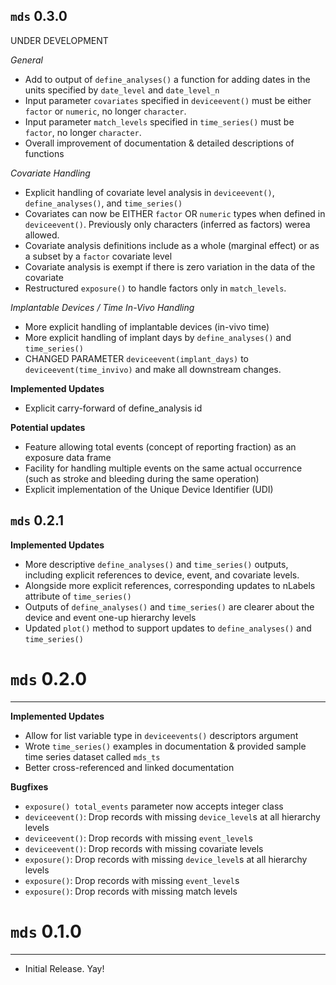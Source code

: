`mds` 0.3.0
---------------------------------------
UNDER DEVELOPMENT

*General*
- Add to output of `define_analyses()` a function for adding dates in the units specified by `date_level` and `date_level_n`
- Input parameter `covariates` specified in `deviceevent()` must be either `factor` or `numeric`, no longer `character`.
- Input parameter `match_levels` specified in `time_series()` must be `factor`, no longer `character`.
- Overall improvement of documentation & detailed descriptions of functions

*Covariate Handling*
- Explicit handling of covariate level analysis in `deviceevent()`, `define_analyses()`, and `time_series()`
- Covariates can now be EITHER `factor` OR `numeric` types when defined in `deviceevent()`. Previously only characters (inferred as factors) werea allowed.
- Covariate analysis definitions include as a whole (marginal effect) or as a subset by a `factor` covariate level
- Covariate analysis is exempt if there is zero variation in the data of the covariate
- Restructured `exposure()` to handle factors only in `match_levels`.

*Implantable Devices / Time In-Vivo Handling*
- More explicit handling of implantable devices (in-vivo time)
- More explicit handling of implant days by `define_analyses()` and `time_series()`
- CHANGED PARAMETER `deviceevent(implant_days)` to `deviceevent(time_invivo)` and make all downstream changes.

**Implemented Updates**

- Explicit carry-forward of define_analysis id

**Potential updates**

- Feature allowing total events (concept of reporting fraction) as an exposure data frame
- Facility for handling multiple events on the same actual occurrence (such as stroke and bleeding during the same operation)
- Explicit implementation of the Unique Device Identifier (UDI)

`mds` 0.2.1
---------------------------------------

**Implemented Updates**

- More descriptive `define_analyses()` and `time_series()` outputs, including explicit references to device, event, and covariate levels.
- Alongside more explicit references, corresponding updates to nLabels attribute of `time_series()`
- Outputs of `define_analyses()` and `time_series()` are clearer about the device and event one-up hierarchy levels
- Updated `plot()` method to support updates to `define_analyses()` and `time_series()`

# `mds` 0.2.0
---------------------------------------

**Implemented Updates**

- Allow for list variable type in `deviceevents()` descriptors argument
- Wrote `time_series()` examples in documentation & provided sample time series dataset called `mds_ts`
- Better cross-referenced and linked documentation

**Bugfixes**

- `exposure() total_events` parameter now accepts integer class
- `deviceevent()`: Drop records with missing `device_level`s at all hierarchy levels
- `deviceevent()`: Drop records with missing `event_level`s
- `deviceevent()`: Drop records with missing covariate levels
- `exposure()`: Drop records with missing `device_level`s at all hierarchy levels
- `exposure()`: Drop records with missing `event_level`s
- `exposure()`: Drop records with missing match levels

# `mds` 0.1.0
---------------------------------------

- Initial Release. Yay!

